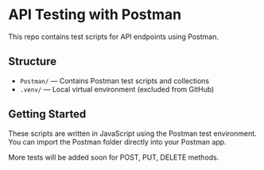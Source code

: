 # API Testing with Postman

This repo contains test scripts for API endpoints using Postman.  

## Structure

- `Postman/` — Contains Postman test scripts and collections  
- `.venv/` — Local virtual environment (excluded from GitHub)

## Getting Started

These scripts are written in JavaScript using the Postman test environment.
You can import the Postman folder directly into your Postman app.

More tests will be added soon for POST, PUT, DELETE methods.

